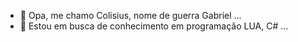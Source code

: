 - 👋 Opa, me chamo Colisius, nome de guerra Gabriel ...
- 👀 Estou em busca de conhecimento em programação LUA, C# ...

<!---
Colisius/Colisius is a ✨ special ✨ repository because its `README.md` (this file) appears on your GitHub profile.
You can click the Preview link to take a look at your changes.
--->
